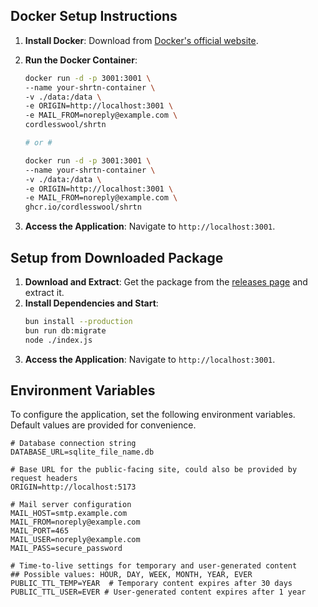 ## Docker Setup Instructions

1. **Install Docker**: Download from [Docker's official website](https://www.docker.com/products/docker-desktop).
2. **Run the Docker Container**:

   ```bash
   docker run -d -p 3001:3001 \
   --name your-shrtn-container \
   -v ./data:/data \
   -e ORIGIN=http://localhost:3001 \
   -e MAIL_FROM=noreply@example.com \
   cordlesswool/shrtn

   # or #

   docker run -d -p 3001:3001 \
   --name your-shrtn-container \
   -v ./data:/data \
   -e ORIGIN=http://localhost:3001 \
   -e MAIL_FROM=noreply@example.com \
   ghcr.io/cordlesswool/shrtn
   ```

3. **Access the Application**: Navigate to `http://localhost:3001`.

## Setup from Downloaded Package

1. **Download and Extract**: Get the package from the [releases page](https://github.com/CordlessWool/shrtn/releases) and extract it.
2. **Install Dependencies and Start**:
   ```bash
   bun install --production
   bun run db:migrate
   node ./index.js
   ```
3. **Access the Application**: Navigate to `http://localhost:3001`.

## Environment Variables

To configure the application, set the following environment variables. Default values are provided for convenience.

```
# Database connection string
DATABASE_URL=sqlite_file_name.db

# Base URL for the public-facing site, could also be provided by request headers
ORIGIN=http://localhost:5173

# Mail server configuration
MAIL_HOST=smtp.example.com
MAIL_FROM=noreply@example.com
MAIL_PORT=465
MAIL_USER=noreply@example.com
MAIL_PASS=secure_password

# Time-to-live settings for temporary and user-generated content
## Possible values: HOUR, DAY, WEEK, MONTH, YEAR, EVER
PUBLIC_TTL_TEMP=YEAR  # Temporary content expires after 30 days
PUBLIC_TTL_USER=EVER # User-generated content expires after 1 year
```
